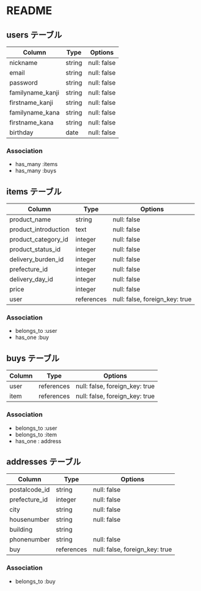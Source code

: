 # README

## users テーブル

| Column            | Type       | Options     |
| ----------------  |-------     | ----------  |
| nickname          | string     | null: false |
| email             | string     | null: false |
| password          | string     | null: false |
| familyname_kanji  | string     | null: false |
| firstname_kanji   | string     | null: false |
| familyname_kana   | string     | null: false |
| firstname_kana    | string     | null: false |
| birthday          | date       | null: false |

### Association

- has_many :items
- has_many :buys



## items テーブル

| Column                 | Type        | Options                          |
| ---------------------- | ------      | -------------------------------  |
| product_name           | string      | null: false                      |
| product_introduction   | text        | null: false                      |
| product_category_id    | integer     | null: false                      |
| product_status_id      | integer     | null: false                      |
| delivery_burden_id     | integer     | null: false                      |
| prefecture_id          | integer     | null: false                      |
| delivery_day_id        | integer     | null: false                      |
| price                  | integer     | null: false                      |
| user                   | references  | null: false, foreign_key: true   |

### Association

- belongs_to :user
- has_one :buy

## buys テーブル

| Column          | Type        | Options                         |
| --------------- | ------      | ------------------------------- |
| user            | references  | null: false, foreign_key: true  |
| item            | references  | null: false, foreign_key: true  |

### Association

- belongs_to :user
- belongs_to :item
- has_one : address

## addresses テーブル

| Column          | Type        | Options                          |
| --------------- | ------      | -------------------------------  |
| postalcode_id   | string      | null: false                      |
| prefecture_id   | integer     | null: false                      |
| city            | string      | null: false                      |
| housenumber     | string      | null: false                      |
| building        | string      |                                  |
| phonenumber     | string      | null: false                      |
| buy             | references  | null: false, foreign_key: true   |


### Association

- belongs_to :buy